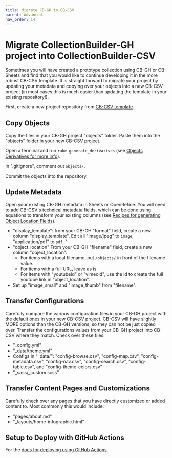 ```yaml
---
title: Migrate CB-GH to CB-CSV
parent: Advanced
nav_order: 14
---
```


# Migrate CollectionBuilder-GH project into CollectionBuilder-CSV

Sometimes you will have created a prototype collection using CB-GH or CB-Sheets and find that you would like to continue developing it in the more robust CB-CSV template. 
It is straight forward to migrate your project by updating your metadata and copying over your objects into a new CB-CSV project (in most cases this is much easier than updating the template in your existing repository!).

First, create a new project repository from [CB-CSV template](https://github.com/CollectionBuilder/collectionbuilder-csv).

## Copy Objects

Copy the files in your CB-GH project "objects" folder.
Paste them into the "objects" folder in your new CB-CSV project.

Open a terminal and run `rake generate_derivatives` (see [Objects Derivatives for more info](/cb-docs/docs/objects/derivatives/)).

In ".gitignore", comment out `objects/`.

Commit the objects into the repository.

## Update Metadata

Open your existing CB-GH metadata in Sheets or OpenRefine.
You will need to add [CB-CSV's technical metadata fields](https://collectionbuilder.github.io/cb-docs/docs/metadata/csv_metadata/#strongly-suggested-fields), which can be done using equations to transform your existing columns (see [Recipes for generating Object Location Fields](/cb-docs/docs/metadata/object-paths/)).

- "display_template": from your CB-GH "format" field, create a new column "display_template". Edit all "image/jpeg" to `image`, "application/pdf" to `pdf`, "
- "object_location" From your CB-GH "filename" field, create a new column "object_location". 
    - For items with a local filename, put `/objects/` in front of the filename value.
    - For items with a full URL, leave as is.
    - For items with "youtubeid" or "vimeoid", use the id to create the full youtube link in "object_location".
- Set up "image_small" and "image_thumb" from "filename".

## Transfer Configurations

Carefully compare the various configuration files in your CB-GH project with the default ones in your new CB-CSV project.
CB-CSV will have slightly MORE options than the CB-GH versions, so they can not be just copied over. 
Transfer the configurations values from your CB-GH project into CB-CSV where they match.
Check over these files:

- "_config.yml"
- "_data/theme.yml"
- Configs in "_data/": "config-browse.csv", "config-map.csv", "config-metadata.csv", "config-nav.csv", "config-search.csv", "config-table.csv", and "config-theme-colors.csv"
- "_sass/_custom.scss"

## Transfer Content Pages and Customizations

Carefully check over any pages that you have directly customized or added content to.
Most commonly this would include:

- "pages/about.md"
- "_layouts/home-infographic.html"

## Setup to Deploy with GitHub Actions

For the [docs for deploying using GitHub Actions](/cb-docs/docs/deploy/actions/).
